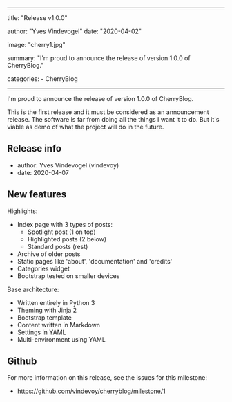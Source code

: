 ---

title: "Release v1.0.0"

author: "Yves Vindevogel"
date: "2020-04-02"

image: "cherry1.jpg"

summary: "I'm proud to announce the release of version 1.0.0 of CherryBlog."

categories:
    - CherryBlog
    
----------

I'm proud to announce the release of version 1.0.0 of CherryBlog.

This is the first release and it must be considered as an announcement release.  The software is far from doing all the things I want it to do.  But it's viable as demo of what the project will do in the future.

## Release info

- author: Yves Vindevogel (vindevoy)
- date: 2020-04-07

## New features

Highlights:

- Index page with 3 types of posts: 
    - Spotlight post (1 on top)
    - Highlighted posts (2 below)
    - Standard posts (rest)
- Archive of older posts
- Static pages like 'about', 'documentation' and 'credits'
- Categories widget
- Bootstrap tested on smaller devices
    
Base architecture:

- Written entirely in Python 3
- Theming with Jinja 2 
- Bootstrap template 
- Content written in Markdown
- Settings in YAML
- Multi-environment using YAML

## Github 

For more information on this release, see the issues for this milestone:

- https://github.com/vindevoy/cherryblog/milestone/1